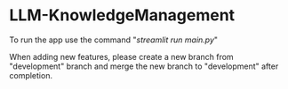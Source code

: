 # LLM-KnowledgeManagement

To run the app use the command "*streamlit run main.py*"

When adding new features, please create a new branch from "development" branch and merge the new branch to "development"
after completion.
